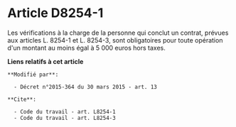 # Article D8254-1

Les vérifications à la charge de la personne qui conclut un contrat, prévues aux articles L. 8254-1 et L. 8254-3, sont
obligatoires pour toute opération d'un montant au moins égal à  5 000 euros hors taxes.

**Liens relatifs à cet article**

	**Modifié par**:

	  - Décret n°2015-364 du 30 mars 2015 - art. 13

	**Cite**:

	  - Code du travail - art. L8254-1
	  - Code du travail - art. L8254-3
